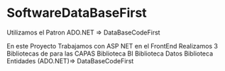 # SoftwareDataBaseFirst


Utilizamos el Patron ADO.NET => DataBaseCodeFirst


En este Proyecto Trabajamos con ASP NET en el FrontEnd
Realizamos 3 Bibliotecas de para las CAPAS
Biblioteca BI
Biblioteca Datos
Biblioteca Entidades (ADO.NET)=> DataBaseCodeFirst
